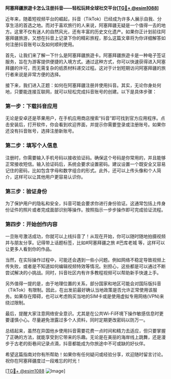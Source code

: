 **阿塞拜疆旅遊卡怎么注册抖音——轻松玩转全球社交平台[[TG💪+ @esim1088](https://t.me/s/esim1088)]**

近年来，随着短视频平台的崛起，抖音（TikTok）已经成为许多人展示自我、分享生活的首选之地。而对于喜欢旅行的人来说，阿塞拜疆无疑是一个值得一去的地方。这里不仅有迷人的自然风光，还有丰富的历史文化遗产。如果你正计划前往阿塞拜疆旅游，又想在抖音上记录下你的精彩旅程，那么这篇文章将为你详细解答如何注册抖音账号以及如何顺利使用。

首先，让我们来了解一下什么是阿塞拜疆旅遊卡。阿塞拜疆旅遊卡是一种电子签证服务，旨在为游客提供便捷的入境方式。通过这种方式，你可以快速获得进入阿塞拜疆的许可，而无需复杂的纸质材料递交过程。这对于计划短期访问阿塞拜疆的旅行者来说是非常方便的选择。

接下来，我们进入正题：如何在阿塞拜疆注册并使用抖音。其实，无论你身处何地，只要能连接互联网，就可以轻松完成抖音账号的创建。以下是具体步骤：

### 第一步：下载抖音应用
无论是安卓还是苹果用户，在手机应用商店搜索“抖音”即可找到官方应用程序。点击安装后，打开软件，你会看到欢迎界面，并提示你需要登录或注册账号。如果你还没有抖音账号，选择注册新账号。

### 第二步：填写个人信息
注册时，你需要输入手机号码以接收验证码。确保这个号码是你常用的，并且能够正常接收短信。输入验证码后，系统会要求设置密码。建议设置一个既安全又容易记住的密码，比如包含字母和数字组合的形式。此外，还可以上传头像和个人简介，这样可以让其他用户更容易认识你。

### 第三步：验证身份
为了保护用户的隐私和安全，抖音可能会要求你进行身份验证。这通常包括上传身份证件的照片或者完成面部识别等操作。按照指示一步步操作即可完成验证流程。

### 第四步：开始创作内容
一旦账号激活成功，你就可以上线抖音了！从现在开始，你可以随时随地拍摄视频并与朋友分享。记得带上话题标签，比如#阿塞拜疆之旅 #巴库老城 等，这样可以让更多人看到你的作品。

当然，在实际操作过程中，可能还会遇到一些小问题。例如网络不稳定导致视频上传失败，或者是不知道如何编辑视频特效等情况。别担心，这些都是可以通过不断尝试解决的小挑战。同时，抖音社区内有许多教程视频可以帮助新手快速上手。

另外值得一提的是，由于地理位置的关系，部分国家和地区可能会对国际版抖音（TikTok）有限制。因此，在出发前最好确认当地政策是否允许正常使用该服务。如果存在障碍，也可以考虑购买当地的SIM卡或是使用虚拟专用网络(VPN)来绕过限制。

最后，提醒大家注意网络安全意识。尤其是在公共Wi-Fi环境下操作敏感信息时更要谨慎小心。尽量避免泄露过多个人资料，同时定期更改密码以防万一。

总结起来，虽然在异国他乡使用抖音需要花费一点时间和精力去适应，但只要掌握了正确的方法，就能享受到它带来的乐趣。无论是在美丽的海岸线上跳舞，还是漫步于古老的街巷间记录点滴，抖音都能成为你旅途中不可或缺的好伙伴。

希望这篇指南对你有所帮助！如果你有任何疑问或经验分享，欢迎随时留言讨论。祝你在阿塞拜疆度过一段难忘的时光！

[[TG💪+ @esim1088](https://t.me/s/esim1088) ![Image](https://i.postimg.cc/4NQfJmqS/Snipaste-2025-05-13-00-14-12.png)]